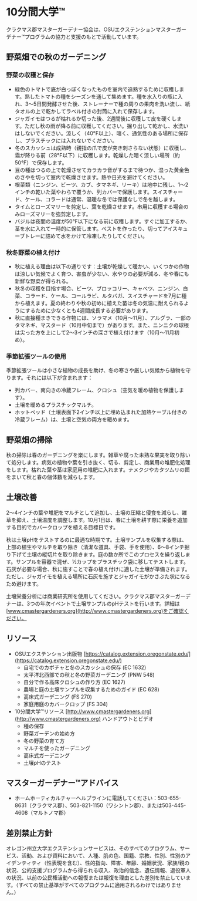 # 10分間大学™

クラクマス郡マスターガーデナー協会は、OSUエクステンションマスターガーデナー™プログラムの協力と支援のもとで活動しています。

## 野菜畑での秋のガーデニング

### 野菜の収穫と保存
- 緑色のトマトで底が白っぽくなったものを室内で追熟するために収穫します。熟したトマトの種をシーズンを通して集めます。種を水入りの瓶に入れ、3～5日間発酵させた後、ストレーナーで種の周りの果肉を洗い流し、紙タオルの上で乾かしてラベル付きの封筒に入れて保存します。
- ジャガイモはつるが枯れるか切った後、2週間後に収穫して皮を硬くします。ただし秋の雨が降る前に収穫してください。掘り出して乾かし、水洗いはしないでください。涼しく（40°F以上）、暗く、通気性のある場所に保存し、プラスチックには入れないでください。
- 冬のスカッシュは成熟時（親指の爪で皮が突き刺さらない状態）に収穫し、霜が降りる前（28°F以下）に収穫します。乾燥した暗く涼しい場所（約50°F）で保存します。
- 豆の種はつるの上で乾燥させてカラカラ音がするまで待つか、湿った黄金色のさやを切って室内で乾燥させます。熱や日光を避けてください。
- 根菜類（ニンジン、ビーツ、カブ、タマネギ、リーキ）は地中に残し、1～2インチの乾いた葉やわらで覆うか、列カバーで保護します。スイスチャード、ケール、コラードは通常、温暖な冬では保護なしで冬を越します。
- タイムとローズマリーを剪定し、葉を乾燥させます。串用に収穫する場合のみローズマリーを強剪定します。
- バジルは夜間の温度が50°F以下になる前に収穫します。すぐに加工するか、茎を水に入れて一時的に保管します。ペストを作ったり、切ってアイスキューブトレーに詰めて水をかけて冷凍したりしてください。

### 秋冬野菜の植え付け
- 秋に植える理由は以下の通りです：土壌が乾燥して暖かい、いくつかの作物は涼しい気候でよく育つ、害虫が少ない、水やりの必要が減る、冬や春にも新鮮な野菜が得られる。
- 秋冬の収穫を目指す場合、ビーツ、ブロッコリー、キャベツ、ニンジン、白菜、コラード、ケール、コールラビ、ルタバガ、スイスチャードを7月に種から植えます。夏の終わりや秋の初めに植えた苗は冬の気温に耐えられるようにするために少なくとも4週間成長する必要があります。
- 秋に直接種まきできる作物には、ソラマメ（10月～11月）、アルグラ、一部のタマネギ、マスタード（10月中旬まで）があります。また、ニンニクの球根は尖った方を上にして2～3インチの深さで植え付けます（10月～11月初め）。

### 季節拡張ツールの使用
季節拡張ツールは小さな植物の成長を助け、冬の寒さや厳しい気候から植物を守ります。それには以下が含まれます：
- 列カバー、南向きの冷蔵フレーム、クロシュ（空気を暖め植物を保護します）。
- 土壌を暖めるプラスチックマルチ。
- ホットベッド（土壌表面下2インチ以上に埋め込まれた加熱ケーブル付きの冷蔵フレーム）は、土壌と空気の両方を暖めます。

## 野菜畑の掃除
秋の掃除は春のガーデニングを楽にします。雑草や腐った未熟な果実を取り除いて処分します。病気の植物や葉を引き抜く、切る、剪定し、商業用の堆肥化処理をします。枯れた葉や茎は家庭用の堆肥に入れます。ナメクジやカタツムリの餌をまいて秋と春の個体数を減らします。

## 土壌改善
2～4インチの葉や堆肥をマルチとして追加し、土壌の圧縮と侵食を減らし、雑草を抑え、土壌温度を調整します。10月1日は、春に土壌を耕す際に栄養を追加する目的でカバークロップを植える目標日です。

秋は土壌pHをテストするのに最適な時期です。土壌サンプルを収集する際は、上部の植生やマルチを取り除き（清潔な道具、手袋、手を使用）、6～8インチ掘り下げて土壌の縦切片を取り除きます。庭の数か所でこのプロセスを繰り返します。サンプルを容器で混ぜ、½カップをプラスチック袋に移してテストします。石灰が必要な場合、秋に施すことで春の植え付けに適した土壌が準備されます。ただし、ジャガイモを植える場所に石灰を施すとジャガイモがかさぶた状になるため避けます。

土壌栄養分析には商業研究所を使用してください。クラクマス郡マスターガーデナーは、3つの年次イベントで土壌サンプルのpHテストを行います。詳細は[www.cmastergardeners.org](http://www.cmastergardeners.org)をご確認ください。

## リソース
- OSUエクステンション出版物 [https://catalog.extension.oregonstate.edu/](https://catalog.extension.oregonstate.edu/)
  - 自宅でのカボチャと冬のスカッシュの保存 (EC 1632)
  - 太平洋北西部での秋と冬の野菜ガーデニング (PNW 548)
  - 自分で作る高床クロシュの作り方 (EC 1627)
  - 農場と庭の土壌サンプルを収集するためのガイド (EC 628)
  - 高床式ガーデニング (FS 270)
  - 家庭用庭のカバークロップ (FS 304)
- 10分間大学™リソース [http://www.cmastergardeners.org](http://www.cmastergardeners.org) ハンドアウトとビデオ
  - 種の保存
  - 野菜ガーデンの始め方
  - 冬の野菜の育て方
  - マルチを使ったガーデニング
  - 高床式ガーデニング
  - 土壌pHのテスト

## マスターガーデナー™アドバイス
- ホームホーティカルチャーヘルプラインに電話してください：503-655-8631（クラクマス郡）、503-821-1150（ワシントン郡）、または503-445-4608（マルトノマ郡）

## 差別禁止方針
オレゴン州立大学エクステンションサービスは、そのすべてのプログラム、サービス、活動、および資料において、人種、肌の色、国籍、宗教、性別、性別のアイデンティティ（性表現を含む）、性的指向、障害、年齢、婚姻状況、家族/親の状況、公的支援プログラムから得られる収入、政治的信念、遺伝情報、退役軍人の状況、以前の公民権活動への報復または報復を理由とした差別を禁止しています。（すべての禁止基準がすべてのプログラムに適用されるわけではありません。）